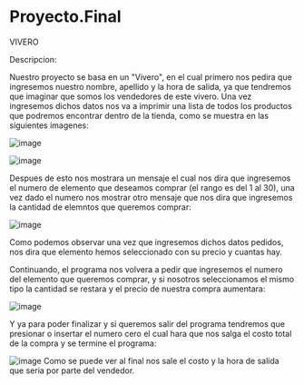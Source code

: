 # Proyecto.Final

VIVERO

Descripcion:

Nuestro proyecto se basa en un "Vivero", en el cual primero nos pedira que ingresemos nuestro nombre, apellido y la hora de salida, ya que tendremos que imaginar que somos los vendedores de este vivero.
Una vez ingresemos dichos datos nos va a imprimir una lista de todos los productos que podremos encontrar dentro de la tienda, como se muestra en las siguientes imagenes:


![image](https://github.com/renatoqc/Proyecto.Final/assets/101827901/442f466b-a66a-4699-80e9-b28faced759d)

![image](https://github.com/renatoqc/Proyecto.Final/assets/101827901/aa60d24a-57e2-43ae-ac09-139208c29a98)


Despues de esto nos mostrara un mensaje el cual nos dira que ingresemos el numero de elemento que deseamos comprar (el rango es del 1 al 30), una vez dado el numero nos mostrar otro mensaje que nos dira
que ingresemos la cantidad de elemntos que queremos comprar:

![image](https://github.com/renatoqc/Proyecto.Final/assets/101827901/e8963a5b-e616-40e5-9839-c7d1b1e91807)

Como podemos observar una vez que ingresemos dichos datos pedidos, nos dira que elemento hemos seleccionado con su precio y cuantas hay.


Continuando, el programa nos volvera a pedir que ingresemos el numero del elemento que queremos comprar, y  si nosotros seleccionamos el mismo tipo la cantidad se restara y el precio de nuestra compra
aumentara:

![image](https://github.com/renatoqc/Proyecto.Final/assets/101827901/005532b8-588a-4b8b-b1a9-49f17730deaa)


Y ya para poder finalizar y si queremos salir del programa tendremos que presionar o insertar el numero cero el cual hara que nos salga el costo total de la compra y se termine el programa:

![image](https://github.com/renatoqc/Proyecto.Final/assets/101827901/dd6a05b6-1fd1-4716-b621-6cb8ea44f2f9)
Como se puede ver al final nos sale el costo y la hora de salida que seria por parte del vendedor.



